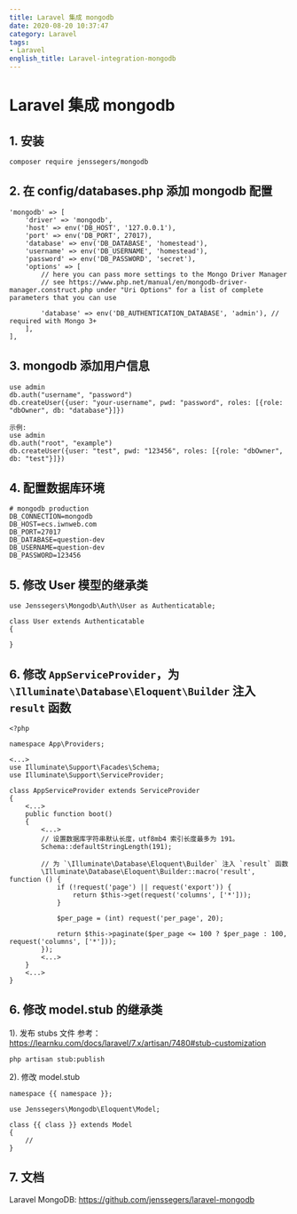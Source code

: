 ```yaml
---
title: Laravel 集成 mongodb
date: 2020-08-20 10:37:47
category: Laravel
tags:
- Laravel
english_title: Laravel-integration-mongodb
---
```


# Laravel 集成 mongodb

## 1. 安装

`composer require jenssegers/mongodb`

## 2. 在 config/databases.php 添加 mongodb 配置

```
'mongodb' => [
    'driver' => 'mongodb',
    'host' => env('DB_HOST', '127.0.0.1'),
    'port' => env('DB_PORT', 27017),
    'database' => env('DB_DATABASE', 'homestead'),
    'username' => env('DB_USERNAME', 'homestead'),
    'password' => env('DB_PASSWORD', 'secret'),
    'options' => [
        // here you can pass more settings to the Mongo Driver Manager
        // see https://www.php.net/manual/en/mongodb-driver-manager.construct.php under "Uri Options" for a list of complete parameters that you can use

        'database' => env('DB_AUTHENTICATION_DATABASE', 'admin'), // required with Mongo 3+
    ],
],
```

## 3. mongodb 添加用户信息

```
use admin
db.auth("username", "password")
db.createUser({user: "your-username", pwd: "password", roles: [{role: "dbOwner", db: "database"}]})

示例:
use admin
db.auth("root", "example")
db.createUser({user: "test", pwd: "123456", roles: [{role: "dbOwner", db: "test"}]})
```

## 4. 配置数据库环境

```
# mongodb production
DB_CONNECTION=mongodb
DB_HOST=ecs.iwnweb.com
DB_PORT=27017
DB_DATABASE=question-dev
DB_USERNAME=question-dev
DB_PASSWORD=123456
```

## 5. 修改 User 模型的继承类

```
use Jenssegers\Mongodb\Auth\User as Authenticatable;

class User extends Authenticatable
{

}
```

## 6. 修改 `AppServiceProvider`，为 `\Illuminate\Database\Eloquent\Builder` 注入 `result` 函数

```
<?php

namespace App\Providers;

<...>
use Illuminate\Support\Facades\Schema;
use Illuminate\Support\ServiceProvider;

class AppServiceProvider extends ServiceProvider
{
    <...>
    public function boot()
    {
        <...>
        // 设置数据库字符串默认长度，utf8mb4 索引长度最多为 191。
        Schema::defaultStringLength(191);

        // 为 `\Illuminate\Database\Eloquent\Builder` 注入 `result` 函数
        \Illuminate\Database\Eloquent\Builder::macro('result', function () {
            if (!request('page') || request('export')) {
                return $this->get(request('columns', ['*']));
            }

            $per_page = (int) request('per_page', 20);

            return $this->paginate($per_page <= 100 ? $per_page : 100, request('columns', ['*']));
        });
        <...>
    }
    <...>
}
```

## 6. 修改 model.stub 的继承类

1). 发布 stubs 文件
参考： https://learnku.com/docs/laravel/7.x/artisan/7480#stub-customization

`php artisan stub:publish`

2). 修改 model.stub

```
namespace {{ namespace }};

use Jenssegers\Mongodb\Eloquent\Model;

class {{ class }} extends Model
{
    //
}
```

## 7. 文档

Laravel MongoDB: https://github.com/jenssegers/laravel-mongodb
